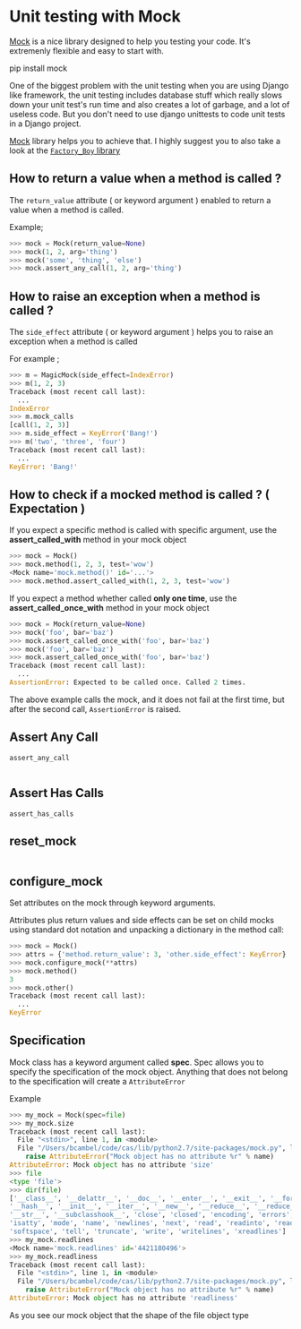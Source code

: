 # Unit testing with Mock

[Mock](http://www.voidspace.org.uk/python/mock/index.html) is a nice library designed to help you testing your code. It's extremenly flexible and
easy to start with.

<div class='alert alert-info'>
pip install mock
</div>

One of the biggest problem with the unit testing when you are using Django like framework, the unit testing includes database
stuff which really slows down your unit test's run time and also creates a lot of garbage, and a lot of useless code.
But you don't need to use django unittests to code unit tests in a Django project.

[Mock](http://www.voidspace.org.uk/python/mock/index.html) library helps you to achieve that.
I highly suggest you to also take a look at the <a href='https://factoryboy.readthedocs.org/en/latest/' target='_blank'><code>Factory_Boy</code> library</a>

How to return a value when a method is called ?
-------------------------------------------------------

The <code>return_value</code> attribute ( or keyword argument ) enabled to return a value when a method is called.

Example;

```python
>>> mock = Mock(return_value=None)
>>> mock(1, 2, arg='thing')
>>> mock('some', 'thing', 'else')
>>> mock.assert_any_call(1, 2, arg='thing')
```

How to raise an exception when a method is called ?
-------------------------------------------------------

The <code>side_effect</code> attribute ( or keyword argument ) helps you to raise an exception when a method is called

For example ;

```python
>>> m = MagicMock(side_effect=IndexError)
>>> m(1, 2, 3)
Traceback (most recent call last):
  ...
IndexError
>>> m.mock_calls
[call(1, 2, 3)]
>>> m.side_effect = KeyError('Bang!')
>>> m('two', 'three', 'four')
Traceback (most recent call last):
  ...
KeyError: 'Bang!'
```

How to check if a mocked method is called ? ( Expectation )
-------------------------------------------------------

If you expect a specific method is called with specific argument, use the **assert_called_with** method in your mock object


```python
>>> mock = Mock()
>>> mock.method(1, 2, 3, test='wow')
<Mock name='mock.method()' id='...'>
>>> mock.method.assert_called_with(1, 2, 3, test='wow')
```

If you expect a method whether called **only one time**, use the **assert_called_once_with** method in your mock object

```python
>>> mock = Mock(return_value=None)
>>> mock('foo', bar='baz')
>>> mock.assert_called_once_with('foo', bar='baz')
>>> mock('foo', bar='baz')
>>> mock.assert_called_once_with('foo', bar='baz')
Traceback (most recent call last):
  ...
AssertionError: Expected to be called once. Called 2 times.
```

The above example calls the mock, and it does not fail at the first time, but after the second call, <code>AssertionError</code>
is raised.


Assert Any Call
----------------
<code>assert_any_call</code>

```python

```

Assert Has Calls
----------------
<code>assert_has_calls</code>

reset_mock
------------

```python

```

configure_mock
---------------

Set attributes on the mock through keyword arguments.

Attributes plus return values and side effects can be set on child mocks using standard dot notation and unpacking a dictionary in the method call:

```python
>>> mock = Mock()
>>> attrs = {'method.return_value': 3, 'other.side_effect': KeyError}
>>> mock.configure_mock(**attrs)
>>> mock.method()
3
>>> mock.other()
Traceback (most recent call last):
  ...
KeyError
```

Specification
--------------

Mock class has a keyword argument called **spec**. Spec allows you to specify the specification of the mock object.
Anything that does not belong to the specification will create a <code>AttributeError</code>

Example

```python
>>> my_mock = Mock(spec=file)
>>> my_mock.size
Traceback (most recent call last):
  File "<stdin>", line 1, in <module>
  File "/Users/bcambel/code/cas/lib/python2.7/site-packages/mock.py", line 658, in __getattr__
    raise AttributeError("Mock object has no attribute %r" % name)
AttributeError: Mock object has no attribute 'size'
>>> file
<type 'file'>
>>> dir(file)
['__class__', '__delattr__', '__doc__', '__enter__', '__exit__', '__format__', '__getattribute__',
'__hash__', '__init__', '__iter__', '__new__', '__reduce__', '__reduce_ex__', '__repr__', '__setattr__', '__sizeof__',
'__str__', '__subclasshook__', 'close', 'closed', 'encoding', 'errors', 'fileno', 'flush',
'isatty', 'mode', 'name', 'newlines', 'next', 'read', 'readinto', 'readline', 'readlines', 'seek',
'softspace', 'tell', 'truncate', 'write', 'writelines', 'xreadlines']
>>> my_mock.readlines
<Mock name='mock.readlines' id='4421180496'>
>>> my_mock.readliness
Traceback (most recent call last):
  File "<stdin>", line 1, in <module>
  File "/Users/bcambel/code/cas/lib/python2.7/site-packages/mock.py", line 658, in __getattr__
    raise AttributeError("Mock object has no attribute %r" % name)
AttributeError: Mock object has no attribute 'readliness'
```

As you see our mock object that the shape of the file object type